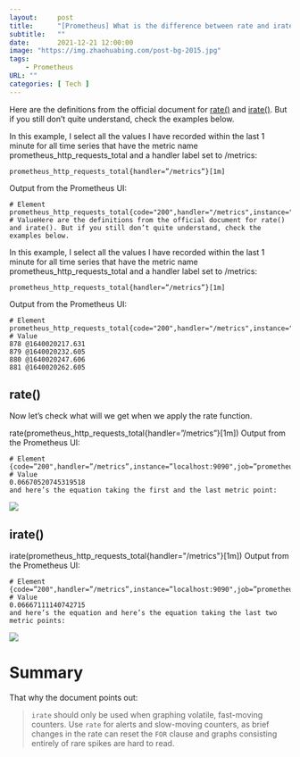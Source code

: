 ```yaml
---
layout:     post 
title:      "[Prometheus] What is the difference between rate and irate"
subtitle:   ""
date:       2021-12-21 12:00:00
image: "https://img.zhaohuabing.com/post-bg-2015.jpg"
tags:
    - Prometheus
URL: ""
categories: [ Tech ]
---
```


Here are the definitions from the official document for [rate()](https://prometheus.io/docs/prometheus/latest/querying/functions/#rate) and [irate()](https://prometheus.io/docs/prometheus/latest/querying/functions/#irate). But if you still don’t quite understand, check the examples below.

In this example, I select all the values I have recorded within the last 1 minute for all time series that have the metric name prometheus_http_requests_total and a handler label set to /metrics:
```
prometheus_http_requests_total{handler=”/metrics”}[1m]
```
Output from the Prometheus UI:

```
# Element
prometheus_http_requests_total{code="200",handler="/metrics",instance="localhost:9090",job="prometheus"}
# ValueHere are the definitions from the official document for rate() and irate(). But if you still don’t quite understand, check the examples below.
```

In this example, I select all the values I have recorded within the last 1 minute for all time series that have the metric name prometheus_http_requests_total and a handler label set to /metrics:

```
prometheus_http_requests_total{handler=”/metrics”}[1m]
```
Output from the Prometheus UI:

```
# Element
prometheus_http_requests_total{code="200",handler="/metrics",instance="localhost:9090",job="prometheus"}
# Value
878 @1640020217.631
879 @1640020232.605
880 @1640020247.606
881 @1640020262.605
```

## rate()
Now let’s check what will we get when we apply the rate function.

rate(prometheus_http_requests_total{handler=”/metrics”}[1m])
Output from the Prometheus UI:
```
# Element
{code=”200",handler=”/metrics”,instance=”localhost:9090",job=”prometheus”}
# Value
0.06670520745319518
and here’s the equation taking the first and the last metric point:
```

![](/img/tech/2021-12-21/1.png)

## irate()
irate(prometheus_http_requests_total{handler="/metrics"}[1m])
Output from the Prometheus UI:

```
# Element
{code=”200",handler=”/metrics”,instance=”localhost:9090",job=”prometheus”}
# Value
0.06667111140742715
and here’s the equation and here’s the equation taking the last two metric points:
```

![](/img/tech/2021-12-21/2.png)

# Summary
That why the document points out:

> `irate` should only be used when graphing volatile, fast-moving counters. Use `rate` for alerts and slow-moving counters, as brief changes in the rate can reset the `FOR` clause and graphs consisting entirely of rare spikes are hard to read.